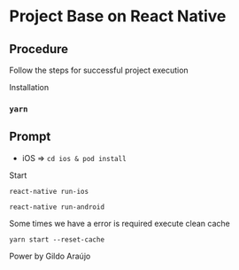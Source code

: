 # Project Base on React Native

## Procedure
Follow the steps for successful project execution

Installation
### `yarn`

## Prompt
* iOS  => `cd ios & pod install`

Start

`react-native run-ios`

`react-native run-android`

Some times we have a error is required execute clean cache

`yarn start --reset-cache`

Power by
Gildo Araújo